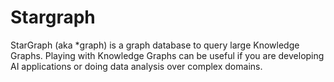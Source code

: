 # Stargraph
StarGraph (aka *graph) is a graph database to query large Knowledge Graphs. Playing with Knowledge Graphs can be useful if you are developing AI applications or doing data analysis over complex domains. 
